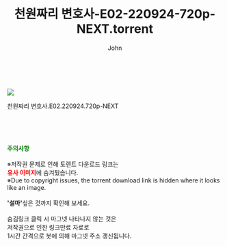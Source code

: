 ﻿---
layout: post
title:  "    천원짜리 변호사-E02-220924-720p-NEXT.torrent"
author: John
categories: [ 드라마 ]
tags: [  ]
image: https://torrentrj55.com/uploadfile/full/0917d76a1ca2a119c94d4af08ed4bd15887de0dc.jpg 
description: "    천원짜리 변호사-E02-220924-720p-NEXT torrent 정보 공유"
toc: true
toc_sticky: true
---

<br>
<p><img src="https://torrentrj55.com/uploadfile/full/0917d76a1ca2a119c94d4af08ed4bd15887de0dc.jpg"/></p>
 천원짜리 변호사.E02.220924.720p-NEXT  
    
<br><br><br>
<p data-ke-size="size16"><b><span style="color: green;">주의사항</span></b><br /><br />※저작권 문제로 인해 토렌트 다운로드 링크는<br /><b><span style="color: red;">유사 이미지</span></b>에 숨겨뒀습니다.<br />※Due to copyright issues, the torrent download link is hidden where it looks like an image.<br /><br /><b>'설마'</b>싶은 것까지 확인해 보세요.<br /><br />숨김링크 클릭 시 마그넷 나타나지 않는 것은<br />저작권으로 인한 링크만료 자료로<br />1시간 간격으로 봇에 의해 마그넷 주소 갱신됩니다.</p>
